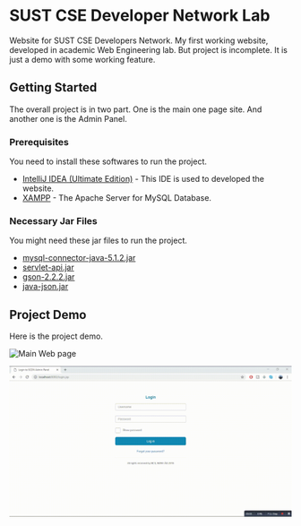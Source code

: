 # SUST CSE Developer Network Lab

Website for SUST CSE Developers Network. My first working website, developed in academic Web Engineering lab. But project is incomplete. It is just a demo with some working feature.

## Getting Started

The overall project is in two part. One is the main one page site. And another one is the Admin Panel.

### Prerequisites

You need to install these softwares to run the project.

* [IntelliJ IDEA (Ultimate Edition)](https://www.jetbrains.com/idea/download/#section=windows) - This IDE is used to developed the website.
* [XAMPP](https://www.apachefriends.org/index.html) - The Apache Server for MySQL Database.

### Necessary Jar Files

You might need these jar files to run the project.

* [mysql-connector-java-5.1.2.jar](http://www.java2s.com/Code/Jar/m/Downloadmysqlconnectorjava512jar.htm)
* [servlet-api.jar](http://www.java2s.com/Code/Jar/s/Downloadservletapijar.htm)
* [gson-2.2.2.jar](http://www.java2s.com/Code/Jar/g/Downloadgson222jar.htm)
* [java-json.jar](http://www.java2s.com/Code/Jar/j/Downloadjavajsonjar.htm)

## Project Demo

Here is the project demo.

![Main Web page](demo/scdn-lab-site.gif)

![Admin Panel of the Project](demo/admin-panel.gif)
